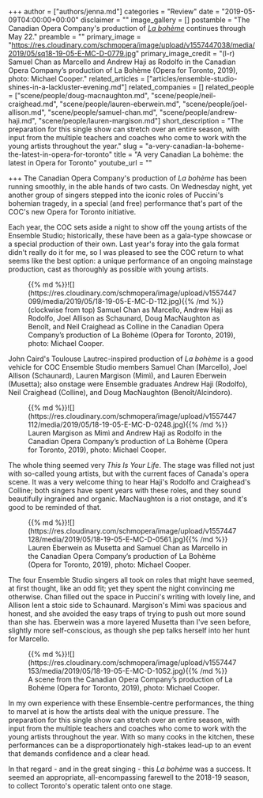 +++
author = ["authors/jenna.md"]
categories = "Review"
date = "2019-05-09T04:00:00+00:00"
disclaimer = ""
image_gallery = []
postamble = "The Canadian Opera Company's production of [_La bohème_](https://www.coc.ca/productions/16501) continues through May 22."
preamble = ""
primary_image = "https://res.cloudinary.com/schmopera/image/upload/v1557447038/media/2019/05/sq18-19-05-E-MC-D-0779.jpg"
primary_image_credit = "(l-r) Samuel Chan as Marcello and Andrew Haji as Rodolfo in the Canadian Opera Company’s production of La Bohème (Opera for Toronto, 2019), photo: Michael Cooper."
related_articles = ["articles/ensemble-studio-shines-in-a-lackluster-evening.md"]
related_companies = []
related_people = ["scene/people/doug-macnaughton.md", "scene/people/neil-craighead.md", "scene/people/lauren-eberwein.md", "scene/people/joel-allison.md", "scene/people/samuel-chan.md", "scene/people/andrew-haji.md", "scene/people/lauren-margison.md"]
short_description = "The preparation for this single show can stretch over an entire season, with input from the multiple teachers and coaches who come to work with the young artists throughout the year."
slug = "a-very-canadian-la-boheme-the-latest-in-opera-for-toronto"
title = "A very Canadian La bohème: the latest in Opera for Toronto"
youtube_url = ""

+++
The Canadian Opera Company's production of _La bohème_ has been running smoothly, in the able hands of two casts. On Wednesday night, yet another group of singers stepped into the iconic roles of Puccini's bohemian tragedy, in a special (and free) performance that's part of the COC's new Opera for Toronto initiative.

Each year, the COC sets aside a night to show off the young artists of the Ensemble Studio; historically, these have been as a gala-type showcase or a special production of their own. Last year's foray into the gala format didn't really do it for me, so I was pleased to see the COC return to what seems like the best option: a unique performance of an ongoing mainstage production, cast as thoroughly as possible with young artists.

<figure data-type="image">{{% md %}}![](https://res.cloudinary.com/schmopera/image/upload/v1557447099/media/2019/05/18-19-05-E-MC-D-112.jpg){{% /md %}}

<figcaption>(clockwise from top) Samuel Chan as Marcello, Andrew Haji as Rodolfo, Joel Allison as Schaunard,  Doug MacNaughton as Benoît, and Neil Craighead as Colline in the Canadian Opera Company’s production of La Bohème (Opera for Toronto, 2019), photo: Michael Cooper.</figcaption>

</figure>

John Caird's Toulouse Lautrec-inspired production of _La bohème_ is a good vehicle for COC Ensemble Studio members Samuel Chan (Marcello), Joel Allison (Schaunard), Lauren Margison (Mimì), and Lauren Eberwein (Musetta); also onstage were Ensemble graduates Andrew Haji (Rodolfo), Neil Craighead (Colline), and Doug MacNaughton (Benoît/Alcindoro).

<figure data-type="image">{{% md %}}![](https://res.cloudinary.com/schmopera/image/upload/v1557447112/media/2019/05/18-19-05-E-MC-D-0248.jpg){{% /md %}}

<figcaption>Lauren Margison as Mimì and Andrew Haji as Rodolfo in the Canadian Opera Company’s production of La Bohème (Opera for Toronto, 2019), photo: Michael Cooper.</figcaption>

</figure>

The whole thing seemed very _This Is Your Life_. The stage was filled not just with so-called young artists, but with the current faces of Canada's opera scene. It was a very welcome thing to hear Haji's Rodolfo and Craighead's Colline; both singers have spent years with these roles, and they sound beautifully ingrained and organic. MacNaughton is a riot onstage, and it's good to be reminded of that.

<figure data-type="image">{{% md %}}![](https://res.cloudinary.com/schmopera/image/upload/v1557447128/media/2019/05/18-19-05-E-MC-D-0561.jpg){{% /md %}}

<figcaption>Lauren Eberwein as Musetta and Samuel Chan as Marcello in the Canadian Opera Company’s production of La Bohème (Opera for Toronto, 2019), photo: Michael Cooper.</figcaption>

</figure>

The four Ensemble Studio singers all took on roles that might have seemed, at first thought, like an odd fit; yet they spent the night convincing me otherwise. Chan filled out the space in Puccini's writing with lovely line, and Allison lent a stoic side to Schaunard. Margison's Mimì was spacious and honest, and she avoided the easy traps of trying to push out more sound than she has. Eberwein was a more layered Musetta than I've seen before, slightly more self-conscious, as though she pep talks herself into her hunt for Marcello.

<figure data-type="image">{{% md %}}![](https://res.cloudinary.com/schmopera/image/upload/v1557447153/media/2019/05/18-19-05-E-MC-D-1052.jpg){{% /md %}}

<figcaption>A scene from the Canadian Opera Company’s production of La Bohème (Opera for Toronto, 2019), photo: Michael Cooper.</figcaption>

</figure>

In my own experience with these Ensemble-centre performances, the thing to marvel at is how the artists deal with the unique pressure. The preparation for this single show can stretch over an entire season, with input from the multiple teachers and coaches who come to work with the young artists throughout the year. With so many cooks in the kitchen, these performances can be a disproportionately high-stakes lead-up to an event that demands confidence and a clear head.

In that regard - and in the great singing - this _La bohème_ was a success. It seemed an appropriate, all-encompassing farewell to the 2018-19 season, to collect Toronto's operatic talent onto one stage.